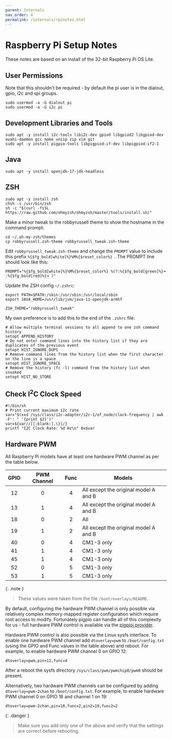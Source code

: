 ```yaml
---
parent: Internals
nav_order: 4
permalink: /internals/rpinotes.html
---
```


# Raspberry Pi Setup Notes

These notes are based on an install of the 32-bit Raspberry Pi OS Lite.

## User Permissions

Note that this shouldn't be required - by default the pi user is in the dialout, gpio, i2c and spi groups.

```shell
sudo usermod -a -G dialout pi
sudo usermod -a -G i2c pi
```

## Development Libraries and Tools

```shell
sudo apt -y install i2c-tools libi2c-dev gpiod libgpiod2 libgpiod-dev avahi-daemon gcc make unzip zip vim git
sudo apt -y install pigpio-tools libpigpiod-if-dev libpigpiod-if2-1
```

## Java

```shell
sudo apt -y install openjdk-17-jdk-headless
```

## ZSH

```shell
sudo apt -y install zsh
chsh -s /usr/bin/zsh
sh -c "$(curl -fsSL https://raw.github.com/ohmyzsh/ohmyzsh/master/tools/install.sh)"
```

Make a minor tweak to the robbyrussell theme to show the hostname in the command prompt:
```
cd ~/.oh-my-zsh/themes
cp robbyrussell.zsh-theme robbyrussell_tweak.zsh-theme
```

Edit `robbyrussell_tweak.zsh-theme` and change the `PROMPT` value to include this prefix `%{$fg_bold[white]%}%M%{$reset_color%} `.
The PROMPT line should look like this:

```
PROMPT="%{$fg_bold[white]%}%M%{$reset_color%} %(?:%{$fg_bold[green]%}➜ :%{$fg_bold[red]%}➜ )"
```

Update the ZSH config `~/.zshrc`:

```
export PATH=$PATH:/sbin:/usr/sbin:/usr/local/sbin
export JAVA_HOME=/usr/lib/jvm/java-11-openjdk-armhf

ZSH_THEME="robbyrussell_tweak"
```

My own preference is to add this to the end of the `.zshrc` file:

```
# Allow multiple terminal sessions to all append to one zsh command history
setopt APPEND_HISTORY
# Do not enter command lines into the history list if they are duplicates of the previous event
setopt HIST_IGNORE_DUPS
# Remove command lines from the history list when the first character on the line is a space
setopt HIST_IGNORE_SPACE
# Remove the history (fc -l) command from the history list when invoked
setopt HIST_NO_STORE
```

## Check I<sup>2</sup>C Clock Speed

```shell
#!/bin/sh
# Print current maximum i2c rate
var="$(xxd /sys/class/i2c-adapter/i2c-1/of_node/clock-frequency | awk -F': ' '{print $2}')"
var=${var//[[:blank:].\}]/}
printf "I2C Clock Rate: %d Hz\n" 0x$var
```

## Hardware PWM

All Raspberry Pi models have at least one hardware PWM channel as per the table below.

| GPIO  | PWM Channel | Func  | Models |
| :---: | :---------: | :---: | ------ |
|  12   |      0      |   4   | All except the original model A and B |
|  13   |      1      |   4   | All except the original model A and B |
|  18   |      0      |   2   | All |
|  19   |      1      |   2   | All except the original model A and B |
|  40   |      0      |   4   | CM1-3 only |
|  41   |      1      |   4   | CM1-3 only |
|  45   |      1      |   4   | CM1-3 only |
|  52   |      0      |   5   | CM1-3 only |
|  53   |      1      |   5   | CM1-3 only |

{: .note }
> These values were taken from the file `/boot/overlays/README`.

By default, configuring the hardware PWM channel is only possible via relatively complex
memory-mapped register configuration which require root access to modify. Fortunately pigpio can
handle all of this complexity for us - full hardware PWM control is available via the
[pigpioj provider](../2_concepts/1_Providers.md#pigpio).

Hardware PWM control is also possible via the Linux sysfs interface. To enable one hardware PWM
channel add `dtoverlay=pwm` to `/boot/config.txt` (using the GPIO and Func values in the table
above) and reboot. For example, to enable hardware PWM channel 0 on GPIO 12:

```
dtoverlay=pwm,pin=12,func=4
```

After a reboot the sysfs directory `/sys/class/pwm/pwmchip0/pwm0` should be present.

Alternatively, two hardware PWM channels can be configured by adding `dtoverlay=pwm-2chan` to
`/boot/config.txt`. For example, to enable hardware PWM channel 0 on GPIO 18 and channel 1 on 19:

```
dtoverlay=pwm-2chan,pin=18,func=2,pin2=19,func2=2
```

{: .danger }
> Make sure you add only one of the above and verify that the settings are correct before rebooting.
